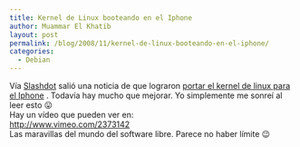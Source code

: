 ```yaml
---
title: Kernel de Linux booteando en el Iphone
author: Muammar El Khatib
layout: post
permalink: /blog/2008/11/kernel-de-linux-booteando-en-el-iphone/
categories:
  - Debian
---
```

Vía [Slashdot][1] salió una noticia de que lograron [portar el kernel de linux para el Iphone][2] . Todavía hay mucho que mejorar. Yo simplemente me sonreí al leer esto 😛  
Hay un vídeo que pueden ver en:  
<http://www.vimeo.com/2373142>  
Las maravillas del mundo del software libre. Parece no haber límite 😉

 [1]: http://linux.slashdot.org/article.pl?sid=08/11/29/0344221
 [2]: http://linuxoniphone.blogspot.com/2008/11/linux-on-iphone.html
